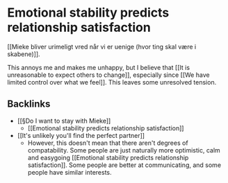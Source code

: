 # Emotional stability predicts relationship satisfaction
[[Mieke bliver urimeligt vred når vi er uenige (hvor ting skal være i skabene)]].

This annoys me and makes me unhappy, but I believe that [[It is unreasonable to expect others to change]], especially since [[We have limited control over what we feel]]. This leaves some unresolved tension.

## Backlinks
* [[§Do I want to stay with Mieke]]
	* [[Emotional stability predicts relationship satisfaction]]
* [[It's unlikely you'll find the perfect partner]]
	* However, this doesn't mean that there aren't degrees of compatability. Some people are just naturally more optimistic, calm and easygoing [[Emotional stability predicts relationship satisfaction]]. Some people are better at communicating, and some people have similar interests.

<!-- #Life -->

<!-- {BearID:F4D72B55-B1CC-414F-9B75-DDBCB5F732B8-15756-000013035BC47043} -->
